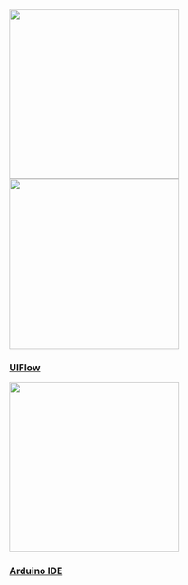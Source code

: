 
<div class="platform-box">
  <div class="platform-item" style="overflow:visible;">
    <img src="assets\img\quickstart_cn.jpg" width="300px" data-no-zoom>
  </div>
  <div class="platform-item">
    <img src="assets\img\uiflow-card.jpg" width="300px" data-no-zoom>
    <a href="/#/zh_CN/quick_start/m5stick/m5stick_quick_start_with_uiflow">
      <h3>UIFlow</h3>
      <div class="platform-tag"></div>
    </a>
  </div>
  <div class="platform-item">
    <img src="assets\img\arduino-card.jpg" width="300px" data-no-zoom>
    <a href="/#/zh_CN/quick_start/m5stick/m5stick_quick_start_with_arduino_Windows">
      <h3>Arduino IDE</h3>
      <div class="platform-tag"></div>
    </a>
  </div>
</div>